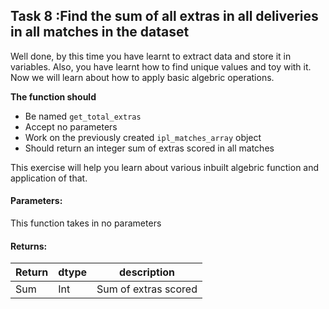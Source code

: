 ## Task 8 :Find the sum of all extras in all deliveries in all matches in the dataset

Well done, by this time you have learnt to extract data and store it in variables.
Also, you have learnt how to find unique values and toy with it.
Now we will learn about how to apply basic algebric operations.

**The function should**
 
- Be named `get_total_extras`
- Accept no parameters
- Work on the previously created `ipl_matches_array` object
- Should return an integer sum of extras scored in all matches

This exercise will help you learn about various inbuilt algebric function and application of that.

#### Parameters:

This function takes in no parameters

#### Returns:

| Return | dtype | description |
| --- | --- | --- |
| Sum | Int| Sum of extras scored|